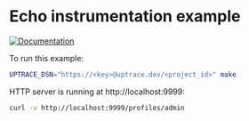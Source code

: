 # Echo instrumentation example

[![Documentation](https://img.shields.io/badge/uptrace-documentation-informational)](https://docs.uptrace.dev/go/opentelemetry-labstack-echo/)

To run this example:

```bash
UPTRACE_DSN="https://<key>@uptrace.dev/<project_id>" make
```

HTTP server is running at http://localhost:9999:

```bash
curl -v http://localhost:9999/profiles/admin
```

